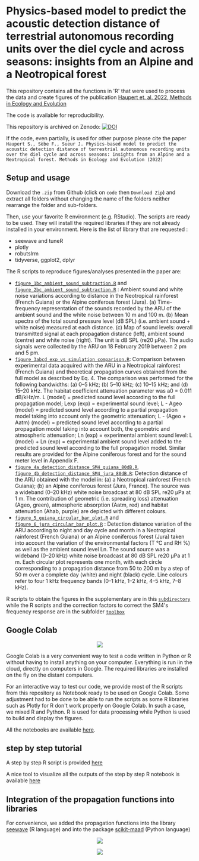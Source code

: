 # Physics-based model to predict the acoustic detection distance of terrestrial autonomous recording units over the diel cycle and across seasons: insights from an Alpine and a Neotropical forest 

This repository contains all the functions in 'R' that were used to process the data and create figures of the publication 
[Haupert et. al. 2022, Methods in Ecology and Evolution](https://www.to.be.defined.fr)

The code is available for reproducibility.

This repository is archived on Zenodo: [![DOI](https://zenodo.org/badge/496197957.svg)](https://zenodo.org/badge/latestdoi/496197957)



If the code, even partially, is used for other purpose please cite the paper `Haupert S., Sèbe F., Sueur J. Physics-based model to predict the acoustic detection distance of terrestrial autonomous recording units over the diel cycle and across seasons: insights from an Alpine and a Neotropical forest. Methods in Ecology and Evolution (2022)`

## Setup and usage

Download the `.zip` from Github (click on `code` then `Download Zip`) and extract all folders without changing the name of the folders neither rearrange the folder and sub-folders.

Then, use your favorite R environment (e.g. RStudio). The scripts are ready to be used. They will install the required libraries if they are not already installed in your environment. Here is the list of library that are requested :
* seewave and tuneR
* plotly
* robutslrm
* tidyverse, ggplot2, dplyr

The R scripts to reproduce figures/analyses presented in the paper are: 
* [`figure_1bc_ambient_sound_subtraction.R`](https://github.com/shaupert/haupert_2022/blob/master/scripts/figure_1bc_ambient_sound_subtraction.R) and [`figure_2bc_ambient_sound_subtraction.R`](https://github.com/shaupert/haupert_2022/blob/master/scripts/figure_2bc_ambient_sound_subtraction.R) : Ambient sound and white noise variations according to distance in the Neotropical rainforest (French Guiana) or the Alpine coniferous forest (Jura). (a) Time-frequency representation of the sounds recorded by the ARU of the ambient sound and the white noise between 10 m and 100 m. (b) Mean spectra of the total sound pressure level (dB SPL) (i.e. ambient sound + white noise) measured at each distance. (c) Map of sound levels: overall transmitted signal at each propagation distance (left), ambient sound (centre) and white noise (right). The unit is dB SPL (re20 µPa). The audio signals were collected by the ARU on 18 February 2019 between 2 pm and 5 pm.
* [`figure_3abcd_exp_vs_simulation_comparison.R`](https://github.com/shaupert/haupert_2022/blob/master/scripts/figure_3abcd_exp_vs_simulation_comparison.R): Comparison between experimental data acquired with the ARU in a Neotropical rainforest (French Guiana) and theoretical propagation curves obtained from the full model as described by Eq. 4. The comparison was performed for the following bandwidths: (a) 0–5 kHz; (b) 5–10 kHz; (c) 10–15 kHz; and (d) 15–20 kHz. The habitat coefficient attenuation parameter was a0 = 0.011 dB/kHz/m. L (model) = predicted sound level according to the full propagation model; Lexp (exp) = experimental sound level; L - Ageo (model) = predicted sound level according to a partial propagation model taking into account only the geometric attenuation; L - (Ageo + Aatm) (model) = predicted sound level according to a partial propagation model taking into account both, the geometric and atmospheric attenuation; Ln (exp) = experimental ambient sound level: L (model) + Ln (exp) = experimental ambient sound level added to the predicted sound level according to the full propagation model. Similar results are provided for the Alpine coniferous forest and for the sound meter level in Appendix F.
* [`figure_4a_detection_distance_SM4_guiana_80dB.R`](https://github.com/shaupert/haupert_2022/blob/master/scripts/figure_4a_detection_distance_SM4_guiana_80dB.R), [`figure_4b_detection_distance_SM4_jura_80dB.R`](https://github.com/shaupert/haupert_2022/blob/master/scripts/figure_4b_detection_distance_SM4_jura_80dB.R): Detection distance of the ARU obtained with the model in: (a) a Neotropical rainforest (French Guiana); (b) an Alpine coniferous forest (Jura, France). The source was a wideband (0–20 kHz) white noise broadcast at 80 dB SPL re20 µPa at 1 m. The contribution of geometric (i.e. spreading loss) attenuation (Ageo, green), atmospheric absorption (Aatm, red) and habitat attenuation (Ahab, purple) are depicted with different colours.
* [`figure_5_guiana_circular_bar_plot.R`](https://github.com/shaupert/haupert_2022/blob/master/scripts/figure_5_guiana_circular_bar_plot.R) and [`figure_6_jura_circular_bar_plot.R`](https://github.com/shaupert/haupert_2022/blob/master/scripts/figure_6_jura_circular_bar_plot.R) : Detection distance variation of the ARU according to night and day cycle and month in a Neotropical rainforest (French Guiana) or an Alpine coniferous forest (Jura) taken into account the variation of the environmental factors (T °C and RH %) as well as the  ambient sound level Ln. The sound source was a wideband (0–20 kHz) white noise broadcast at 80 dB SPL re20 µPa at 1 m. Each circular plot represents one month, with each circle corresponding to a propagation distance from 50 to 200 m by a step of 50 m over a complete day (white) and night (black) cycle. Line colours refer to four 1 kHz frequency bands (0–1 kHz, 1–2 kHz, 4–5 kHz, 7–8 kHz).

R scripts to obtain the figures in the supplementary are in this [`subdirectory`](https://github.com/shaupert/HAUPERT_2022/tree/master/scripts/supplementary) while the R scripts and the correction factors to correct the SM4's frequency response are in the subfolder [`toolbox`](https://github.com/shaupert/HAUPERT_2022/tree/master/scripts/toolbox) 

## Google Colab
<p align="center">
  <img src="https://s2.qwant.com/thumbr/474x190/f/9/aae347431a927c9b5deb63431ea29c0dd6fceb9210443fdd6bb9b3dba23146/th.jpg?u=https%3A%2F%2Ftse2.mm.bing.net%2Fth%3Fid%3DOIP.IVRAF7_KdEVWUFq1wmDvmQHaC-%26pid%3DApi&q=0&b=1&p=0&a=0g" />
</p>

Google Colab is a very convenient way to test a code written in Python or R without having to install anything on your computer. Everything is run iin the cloud, directly on computers in Google. The required libraries are installed on the fly on the distant computers.

For an interactive way to test our code, we provide most of the R scripts from this repository as Notebook ready to be used on Google Colab. Some adjustment had 
to be done to be able to run the scripts as some R libraries such as Plotly for R don't work properly on Google Colab. In such a case, we mixed R and Python. R 
is used for data processing while Python is used to build and display the figures.

All the notebooks are available [here](https://drive.google.com/drive/folders/1p_xJDaCP2ynVswfaWJLCYIJLMLw9NRic?usp=sharing). 

## step by step tutorial

A step by step R script is provided [here](https://github.com/shaupert/HAUPERT_2022/blob/master/scripts/step_by_step/step_by_step.ipynb)

A nice tool to visualize all the outputs of the step by step R notebook is available [here](https://nbviewer.org/github/shaupert/HAUPERT_2022/blob/master/scripts/step_by_step/step_by_step.ipynb)

## Integration of the propagation functions into libraries

For convenience, we added the propagation functions into the library [seewave](https://rug.mnhn.fr/seewave/)  (R language) and into the package [scikit-maad](https://scikit-maad.github.io/) (Python language)

<p align="center">
  <img src="https://rug.mnhn.fr/seewave/PICT/seewave_logo.png" />
</p>
<p align="center">
  <img src="https://scikit-maad.github.io/_images/maad_key_visual_black.png" />
</p>

